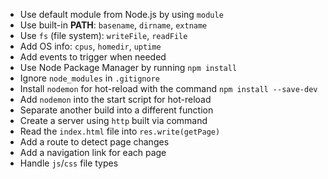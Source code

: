 
- Use default module from Node.js by using `module`
- Use built-in **PATH**: `basename`, `dirname`, `extname`
- Use `fs` (file system): `writeFile`, `readFile`
- Add OS info: `cpus`, `homedir`, `uptime`
- Add events to trigger when needed
- Use Node Package Manager by running `npm install`
- Ignore `node_modules` in `.gitignore`
- Install `nodemon` for hot-reload with the command `npm install --save-dev`
- Add `nodemon` into the start script for hot-reload
- Separate another build into a different function
- Create a server using `http` built via command
- Read the `index.html` file into `res.write(getPage)`
- Add a route to detect page changes
- Add a navigation link for each page
- Handle `js`/`css` file types
